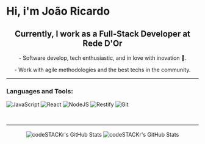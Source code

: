 # Hi, i'm João Ricardo

<h2 align="center"> 
Currently, I work as a Full-Stack Developer at Rede D'Or
</h2 >
<p align="center">
- Software develop, tech enthusiastic, and in love with inovation 🚀.
</p>
<p align="center">
- Work with agile methodologies and the best techs in the community.
</p>

---

### Languages and Tools:
<p>
<img alt="JavaScript" src="https://img.shields.io/badge/javascript%20-%23323330.svg?&style=for-the-badge&logo=javascript&logoColor=%23F7DF1E"/>
<img alt="React" src="https://img.shields.io/badge/react%20-%2320232a.svg?&style=for-the-badge&logo=react&logoColor=%2361DAFB"/>
<img alt="NodeJS" src="https://img.shields.io/badge/node.js%20-%2343853D.svg?&style=for-the-badge&logo=node.js&logoColor=white"/>
<img alt="Restify" src="https://img.shields.io/badge/restify%20-%23404d59.svg?&style=for-the-badge"/>
<img alt="Git" src="https://img.shields.io/badge/git%20-%23F05033.svg?&style=for-the-badge&logo=git&logoColor=white"/>
</p>
<br />

---

<p align="center">
  <img align="center" alt="codeSTACKr's GitHub Stats" src="https://github-readme-stats.vercel.app/api?username=jrflga&show_icons=true&theme=radical&hide_border=true" />
  <img align="center" alt="codeSTACKr's GitHub Stats" src="https://github-readme-stats.vercel.app/api/top-langs/?username=jrflga&show_icons=true&hide_border=true&theme=radical" />

</p>
